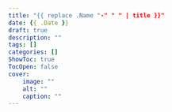 ```yaml
---
title: "{{ replace .Name "-" " " | title }}"
date: {{ .Date }}
draft: true
description: ""
tags: []
categories: []
ShowToc: true
TocOpen: false
cover:
    image: ""
    alt: ""
    caption: ""
---
```


